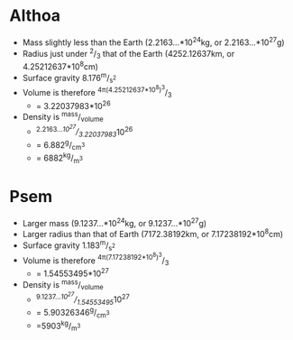 # Althoa
- Mass slightly less than the Earth (2.2163...\*10<sup>24</sup>kg, or 2.2163...\*10<sup>27</sup>g)
- Radius just under <sup>2</sup>/<sub>3</sub> that of the Earth (4252.12637km, or 4.25212637\*10<sup>8</sup>cm)
- Surface gravity 8.176<sup>m</sup>/<sub>s<sup>2</sup></sub>
- Volume is therefore <sup>4π(4.25212637\*10<sup>8</sup>)<sup>3</sup></sup>/<sub>3</sub>
	- = 3.22037983\*10<sup>26</sup>
- Density is <sup>mass</sup>/<sub>volume</sub>
	- <sup>2.2163...*10<sup>27</sup></sup>/<sub>3.22037983*10<sup>26</sup></sub>
	- = 6.882<sup>g</sup>/<sub>cm<sup>3</sup></sub>
	- = 6882<sup>kg</sup>/<sub>m<sup>3</sup></sub>

# Psem
- Larger mass (9.1237...\*10<sup>24</sup>kg, or 9.1237...\*10<sup>27</sup>g)
- Larger radius than that of Earth (7172.38192km, or 7.17238192\*10<sup>8</sup>cm)
- Surface gravity 1.183<sup>m</sup>/<sub>s<sup>2</sup></sub>
- Volume is therefore <sup>4π(7.17238192\*10<sup>8</sup>)<sup>3</sup></sup>/<sub>3</sub>
	- = 1.54553495\*10<sup>27</sup>
- Density is <sup>mass</sup>/<sub>volume</sub>
	- <sup>9.1237...*10<sup>27</sup></sup>/<sub>1.54553495*10<sup>27</sup></sub>
	- = 5.90326346<sup>g</sup>/<sub>cm<sup>3</sup></sub>
	- =5903<sup>kg</sup>/<sub>m<sup>3</sup></sub>
